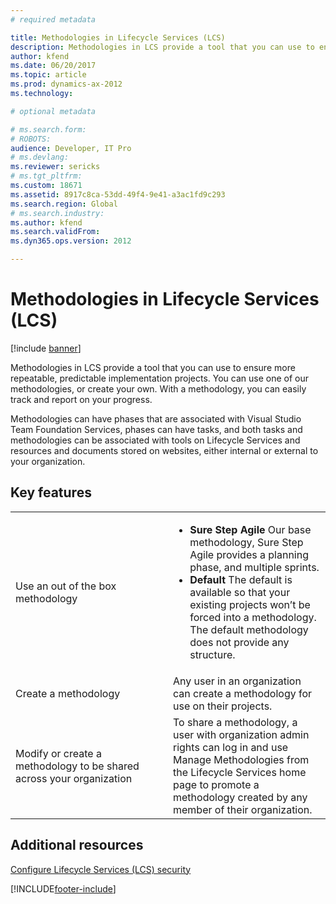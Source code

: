```yaml
---
# required metadata

title: Methodologies in Lifecycle Services (LCS)
description: Methodologies in LCS provide a tool that you can use to ensure more repeatable, predictable implementation projects.
author: kfend
ms.date: 06/20/2017
ms.topic: article
ms.prod: dynamics-ax-2012 
ms.technology:

# optional metadata

# ms.search.form: 
# ROBOTS: 
audience: Developer, IT Pro
# ms.devlang: 
ms.reviewer: sericks
# ms.tgt_pltfrm: 
ms.custom: 18671
ms.assetid: 8917c8ca-53dd-49f4-9e41-a3ac1fd9c293
ms.search.region: Global
# ms.search.industry: 
ms.author: kfend
ms.search.validFrom: 
ms.dyn365.ops.version: 2012

---
```


# Methodologies in Lifecycle Services (LCS)

[!include [banner](../../includes/banner.md)]

Methodologies in LCS provide a tool that you can use to ensure more repeatable, predictable implementation projects. You can use one of our methodologies, or create your own. With a methodology, you can easily track and report on your progress.

Methodologies can have phases that are associated with Visual Studio Team Foundation Services, phases can have tasks, and both tasks and methodologies can be associated with tools on Lifecycle Services and resources and documents stored on websites, either internal or external to your organization.

## Key features
<table>
<colgroup>
<col width="50%" />
<col width="50%" />
</colgroup>
<tbody>
<tr class="odd">
<td>Use an out of the box methodology</td>
<td><ul>
<li><strong>Sure Step Agile</strong> Our base methodology, Sure Step Agile provides a planning phase, and multiple sprints.</li>
<li><strong>Default</strong> The default is available so that your existing projects won’t be forced into a methodology. The default methodology does not provide any structure.</li>
</ul></td>
</tr>
<tr class="even">
<td>Create a methodology</td>
<td>Any user in an organization can create a methodology for use on their projects.</td>
</tr>
<tr class="odd">
<td>Modify or create a methodology to be shared across your organization</td>
<td>To share a methodology, a user with organization admin rights can log in and use Manage Methodologies from the Lifecycle Services home page to promote a methodology created by any member of their organization.</td>
</tr>
</tbody>
</table>



Additional resources
--------

[Configure Lifecycle Services (LCS) security](../configure-lcs-security.md)





[!INCLUDE[footer-include](../../../../includes/footer-banner.md)]